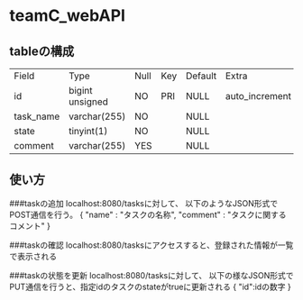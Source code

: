 # teamC_webAPI

## tableの構成
|           |                 |      |     |         |                | 
| --------- | --------------- | ---- | --- | ------- | -------------- | 
| Field     | Type            | Null | Key | Default | Extra          | 
| id        | bigint unsigned | NO   | PRI | NULL    | auto_increment | 
| task_name | varchar(255)    | NO   |     | NULL    |                | 
| state     | tinyint(1)      | NO   |     | NULL    |                | 
| comment   | varchar(255)    | YES  |     | NULL    |                | 

## 使い方
###taskの追加
localhost:8080/tasksに対して、
以下のようなJSON形式でPOST通信を行う。
{
	"name" : "タスクの名称",
	"comment" : "タスクに関するコメント"
}

###taskの確認
localhost:8080/tasksにアクセスすると、登録された情報が一覧で表示される

###taskの状態を更新
localhost:8080/tasksに対して、
以下の様なJSON形式でPUT通信を行うと、指定idのタスクのstateがtrueに更新される
{
	"id":idの数字
}
